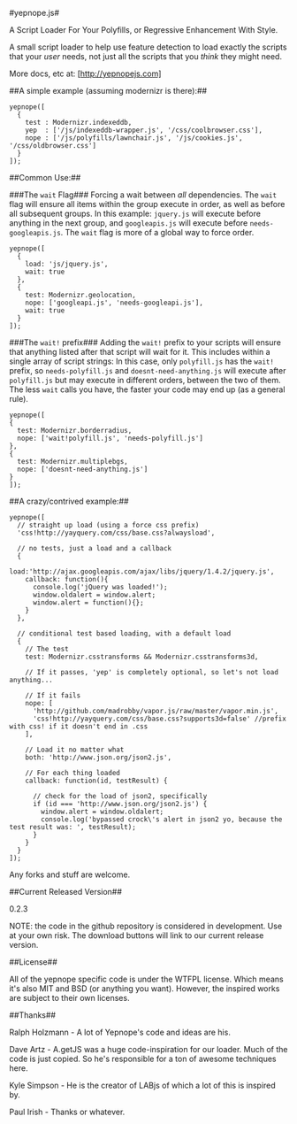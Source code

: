 #yepnope.js#

A Script Loader For Your Polyfills, or Regressive Enhancement With Style.

A small script loader to help use feature detection to load exactly the scripts that your _user_ needs, not just all the scripts that you _think_ they might need.

More docs, etc at: [http://yepnopejs.com]

##A simple example (assuming modernizr is there):##

    yepnope([
      {
        test : Modernizr.indexeddb,
        yep  : ['/js/indexeddb-wrapper.js', '/css/coolbrowser.css'],
        nope : ['/js/polyfills/lawnchair.js', '/js/cookies.js', '/css/oldbrowser.css']
      }
    ]);

##Common Use:##

###The `wait` Flag###
Forcing a wait between _all_ dependencies. The `wait` flag will ensure all items within the group execute in order, as well as before all subsequent groups.
In this example: `jquery.js` will execute before anything in the next group, and `googleapis.js` will execute before `needs-googleapis.js`. The `wait` flag is more of a global way to force order.

    yepnope([
      {
        load: 'js/jquery.js',
        wait: true
      },
      {
        test: Modernizr.geolocation,
        nope: ['googleapi.js', 'needs-googleapi.js'],
        wait: true
      }
    ]);

###The `wait!` prefix###
Adding the `wait!` prefix to your scripts will ensure that anything listed after that script will wait for it. This includes within a single array of script strings:
In this case, only `polyfill.js` has the `wait!` prefix, so `needs-polyfill.js` and `doesnt-need-anything.js` will execute after `polyfill.js` but may execute in different orders, between the two of them. The less `wait` calls you have, the faster your code may end up (as a general rule).

    yepnope([
    {
      test: Modernizr.borderradius,
      nope: ['wait!polyfill.js', 'needs-polyfill.js']
    },
    {
      test: Modernizr.multiplebgs,
      nope: ['doesnt-need-anything.js']
    }
    ]);

##A crazy/contrived example:##

    yepnope([
      // straight up load (using a force css prefix)
      'css!http://yayquery.com/css/base.css?alwaysload',
      
      // no tests, just a load and a callback
      {
        load:'http://ajax.googleapis.com/ajax/libs/jquery/1.4.2/jquery.js',
        callback: function(){
          console.log('jQuery was loaded!');
          window.oldalert = window.alert;
          window.alert = function(){};
        }
      },
      
      // conditional test based loading, with a default load
      {
        // The test
        test: Modernizr.csstransforms && Modernizr.csstransforms3d,
        
        // If it passes, 'yep' is completely optional, so let's not load anything...
        
        // If it fails
        nope: [
          'http://github.com/madrobby/vapor.js/raw/master/vapor.min.js',
          'css!http://yayquery.com/css/base.css?supports3d=false' //prefix with css! if it doesn't end in .css
        ],
        
        // Load it no matter what
        both: 'http://www.json.org/json2.js',
        
        // For each thing loaded
        callback: function(id, testResult) {
          
          // check for the load of json2, specifically
          if (id === 'http://www.json.org/json2.js') {
            window.alert = window.oldalert;
            console.log('bypassed crock\'s alert in json2 yo, because the test result was: ', testResult);
          }
        }
      }
    ]);



Any forks and stuff are welcome.

##Current Released Version##

0.2.3 

NOTE: the code in the github repository is considered in development. Use at your own risk. The download buttons will link to our current release version.

##License##

All of the yepnope specific code is under the WTFPL license. Which means it's also MIT and BSD (or anything you want). However, the inspired works are subject to their own licenses.

##Thanks##

Ralph Holzmann - A lot of Yepnope's code and ideas are his.

Dave Artz      - A.getJS was a huge code-inspiration for our loader. Much of the code is just copied. So he's responsible for a ton of awesome techniques here.

Kyle Simpson   - He is the creator of LABjs of which a lot of this is inspired by.

Paul Irish     - Thanks or whatever.
